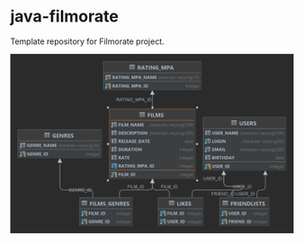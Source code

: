 # java-filmorate
Template repository for Filmorate project.

![Scheme of Filmorate database](/FILMORATE_diagram.png)